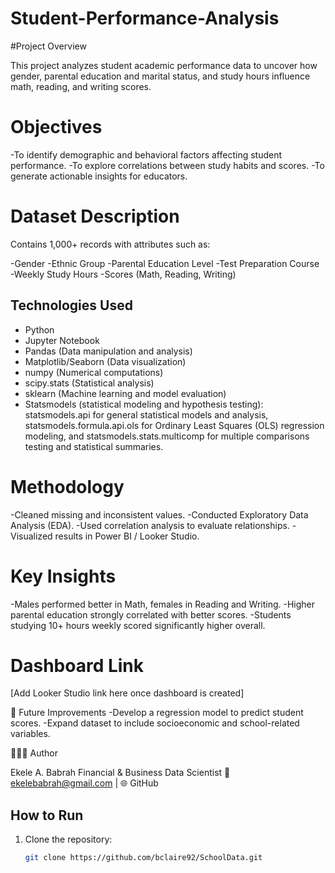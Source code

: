 # Student-Performance-Analysis
#Project Overview

This project analyzes student academic performance data to uncover how gender, parental education and marital status, and study hours influence math, reading, and writing scores.

# Objectives

-To identify demographic and behavioral factors affecting student performance.
-To explore correlations between study habits and scores.
-To generate actionable insights for educators.

# Dataset Description
Contains 1,000+ records with attributes such as:

-Gender
-Ethnic Group
-Parental Education Level
-Test Preparation Course
-Weekly Study Hours
-Scores (Math, Reading, Writing)

## Technologies Used
- Python
- Jupyter Notebook
- Pandas (Data manipulation and analysis)
- Matplotlib/Seaborn (Data visualization)
- numpy (Numerical computations)
- scipy.stats (Statistical analysis)
- sklearn (Machine learning and model evaluation)
- Statsmodels (statistical modeling and hypothesis testing):
statsmodels.api for general statistical models and analysis,
statsmodels.formula.api.ols for Ordinary Least Squares (OLS) regression modeling, and
statsmodels.stats.multicomp for multiple comparisons testing and statistical summaries.

# Methodology

-Cleaned missing and inconsistent values.
-Conducted Exploratory Data Analysis (EDA).
-Used correlation analysis to evaluate relationships.
-Visualized results in Power BI / Looker Studio.

# Key Insights
-Males performed better in Math, females in Reading and Writing.
-Higher parental education strongly correlated with better scores.
-Students studying 10+ hours weekly scored significantly higher overall.

# Dashboard Link

[Add Looker Studio link here once dashboard is created]

🚀 Future Improvements
-Develop a regression model to predict student scores.
-Expand dataset to include socioeconomic and school-related variables.

👩🏽‍💻 Author

Ekele A. Babrah
Financial & Business Data Scientist
📧 ekelebabrah@gmail.com
 | 🌐 GitHub


## How to Run
1. Clone the repository:
   ```bash
   git clone https://github.com/bclaire92/SchoolData.git
